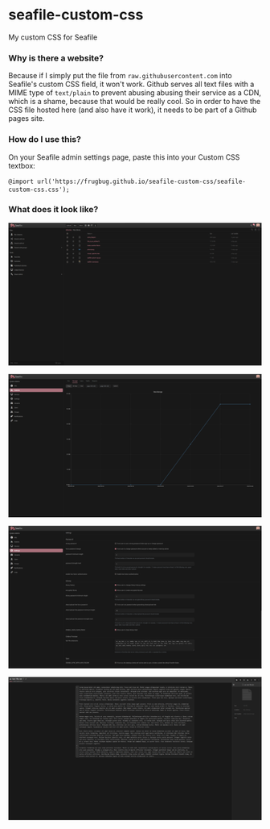 # seafile-custom-css
My custom CSS for Seafile

### Why is there a website?
Because if I simply put the file from `raw.githubusercontent.com` into Seafile's custom CSS field, it won't work. Github serves all text files with a MIME type of `text/plain` to prevent abusing abusing their service as a CDN, which is a shame, because that would be really cool. So in order to have the CSS file hosted here (and also have it work), it needs to be part of a Github pages site.

### How do I use this?
On your Seafile admin settings page, paste this into your Custom CSS textbox:
```
@import url('https://frugbug.github.io/seafile-custom-css/seafile-custom-css.css');
```

### What does it look like?
![screenshot](screenshots/1.png)  

![screenshot](screenshots/2.png)  

![screenshot](screenshots/3.png)  

![screenshot](screenshots/4.png)  

